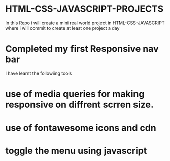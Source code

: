# HTML-CSS-JAVASCRIPT-PROJECTS
In this Repo i will create a mini real world project in HTML-CSS-JAVASCRIPT where i will commit to create at least one project a day
# Completed my first Responsive nav bar 
I have learnt the followiing tools
# use of media queries for making responsive on diffrent scrren size.
# use of fontawesome icons and cdn
# toggle the menu using javascript